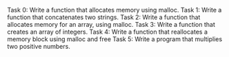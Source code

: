 Task 0: Write a function that allocates memory using malloc.
Task 1: Write a function that concatenates two strings.
Task 2: Write a function that allocates memory for an array, using malloc.
Task 3: Write a function that creates an array of integers.
Task 4: Write a function that reallocates a memory block using malloc and free
Task 5: Write a program that multiplies two positive numbers.
